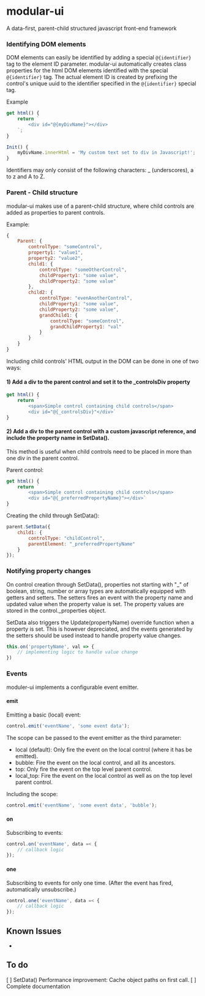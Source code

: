 # modular-ui
A data-first, parent-child structured javascript front-end framework

### Identifying DOM elements
DOM elements can easily be identified by adding a special ```@{identifier}``` tag to the element ID parameter. modular-ui automatically creates class properties for the html DOM elements identified with the special ```@{identifier}``` tag. The actual element ID is created by prefixing the control's unique uuid to the identifier specified in the ```@{identifier}``` special tag.

Example
```javascript
get html() {
    return `
        <div id="@{myDivName}"></div>
    `;
}

Init() {
    myDivName.innerHtml = 'My custom text set to div in Javascript!';
}
```

Identifiers may only consist of the following characters: _ (underscores), a to z and A to Z.

### Parent - Child structure
modular-ui makes use of a parent-child structure, where child controls are added as properties to parent controls.

Example:
```javascript
{
    Parent: {
        controlType: "someControl",
        property1: "value1",
        property2: "value2",
        child1: {
            controlType: "someOtherControl",
            childProperty1: "some value",
            childProperty2: "some value"
        },
        child2: {
            controlType: "evenAnotherControl",
            childProperty1: "some value",
            childProperty2: "some value",
            grandChild1: {
                controlType: "someControl",
                grandChildProperty1: "val"
            }
        }
    }
}
```

Including child controls' HTML output in the DOM can be done in one of two ways:
#### 1) Add a div to the parent control and set it to the _controlsDiv property
```javascript
get html() {
    return `
        <span>Simple control containing child controls</span>
        <div id="@{_controlsDiv}"</div>`
}
```
#### 2) Add a div to the parent control with a custom javascript reference, and include the property name in SetData().
This method is useful when child controls need to be placed in more than one div in the parent control.

Parent control:
```javascript
get html() {
    return `
        <span>Simple control containing child controls</span>
        <div id="@{_preferredPropertyName}"></div>`
}
```
Creating the child through SetData():
```javascript
parent.SetData({
    child1: {
        controlType: "childControl",
        parentElement: "_preferredPropertyName"
    }
});
```

### Notifying property changes
On control creation through SetData(), properties not starting with "_" of boolean, string, number or array types are automatically equipped with getters and setters. The setters fires an event with the property name and updated value when the property value is set.
The property values are stored in the control._properties object.

SetData also triggers the Update(propertyName) override function when a property is set. This is however depreciated, and the events generated by the setters should be used instead to handle property value changes.

```javascript
this.on('propertyName', val => {
    // implementing logic to handle value change
})
```

### Events
moduler-ui implements a configurable event emitter.

#### emit
Emitting a basic (local) event:
```javascript
control.emit('eventName', 'some event data');
```

The scope can be passed to the event emitter as the third parameter:
* local (default): Only fire the event on the local control (where it has be emitted).
* bubble: Fire the event on the local control, and all its ancestors.
* top: Only fire the event on the top level parent control.
* local_top: Fire the event on the local control as well as on the top level parent control.

Including the scope:
```javascript
control.emit('eventName', 'some event data', 'bubble');
```

#### on
Subscribing to events:
```javascript
control.on('eventName', data =< {
    // callback logic
});
```

#### one
Subscribing to events for only one time. (After the event has fired, automatically unsubscribe.)
```javascript
control.one('eventName', data =< {
    // callback logic
});
```

## Known Issues
* 

## To do
[ ] SetData() Performance improvement: Cache object paths on first call.
[ ] Complete documentation

